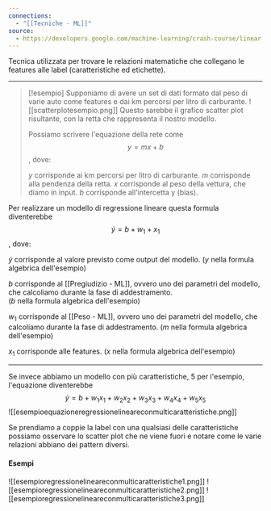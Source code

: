 ```yaml
---
connections:
  - "[[Tecniche - ML]]"
source:
  - https://developers.google.com/machine-learning/crash-course/linear-regression?hl=it
---
```

Tecnica utilizzata per trovare le relazioni matematiche che collegano le features alle label (caratteristiche ed etichette).

---

> [!esempio]
> Supponiamo di avere un set di dati formato dal peso di varie auto come features e dai km percorsi per litro di carburante.
> ![[scatterplotesempio.png]]
> Questo sarebbe il grafico scatter plot risultante, con la retta che rappresenta il nostro modello.
>
>Possiamo scrivere l'equazione della rete come $$y = mx + b$$, dove:
>
 >$y$ corrisponde ai km percorsi per litro di carburante.
 >$m$ corrisponde alla pendenza della retta.
 >$x$ corrisponde al peso della vettura, che diamo in input.
 >$b$ corrisponde all'intercetta y (bias).
 >

 Per realizzare un modello di regressione lineare questa formula diventerebbe 
 $$\dot{y} = b + w_1 + x_1$$, dove:
 
 $\dot{y}$ corrisponde al valore previsto come output del modello. 
 ($y$ nella formula algebrica dell'esempio)

 $b$ corrisponde al [[Pregiudizio - ML]], ovvero uno dei parametri del modello, che calcoliamo durante la fase di addestramento.  
 ($b$ nella formula algebrica dell'esempio)
 
 $w_1$ corrisponde al [[Peso - ML]], ovvero uno dei parametri del modello, che calcoliamo durante la fase di addestramento.
 ($m$ nella formula algebrica dell'esempio)

 $x_1$ corrisponde alle features.
($x$ nella formula algebrica dell'esempio)

---

Se invece abbiamo un modello con più caratteristiche, 5 per l'esempio, l'equazione diventerebbe
$$\dot{y} = b + w_1x_1 + w_2x_2 + w_3x_3 + w_4x_4 + w_5x_5$$
![[esempioequazioneregressionelineareconmulticaratteristiche.png]]

Se prendiamo a coppie la label con una qualsiasi delle caratteristiche possiamo osservare lo scatter plot che ne viene fuori e notare come le varie relazioni abbiano dei pattern diversi.

#### Esempi
![[esempioregressionelineareconmulticaratteristiche1.png]]
![[esempioregressionelineareconmulticaratteristiche2.png]]
![[esempioregressionelineareconmulticaratteristiche3.png]]